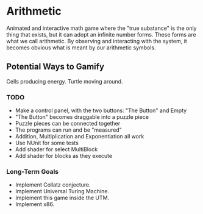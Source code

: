 Arithmetic
==========

Animated and interactive math game where the "true substance" is the only thing that exists,
but it can adopt an infinite number forms. These forms are what we call arithmetic. By observing
and interacting with the system, it becomes obvious what is meant by our arithmetic symbols.

## Potential Ways to Gamify

Cells producing energy.
Turtle moving around.

### TODO

- Make a control panel, with the two buttons: "The Button" and Empty
- "The Button" becomes draggable into a puzzle piece
- Puzzle pieces can be connected together
- The programs can run and be "measured"
- Addition, Multiplication and Exponentiation all work
- Use NUnit for some tests
- Add shader for select MultiBlock
- Add shader for blocks as they execute

### Long-Term Goals

- Implement Collatz conjecture.
- Implement Universal Turing Machine.
- Implement this game inside the UTM.
- Implement x86. 
